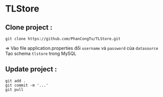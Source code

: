 # TLStore

## Clone project :
  `git clone https://github.com/PhanCongTu/TLStore.git`
  
=> Vào file application.properties đổi `username` và `password` của `datasource`\
Tạo schema `tlstore` trong MySQL

## Update project :

  `git add .`\
  `git commit -m '...'`\
  `git pull`
